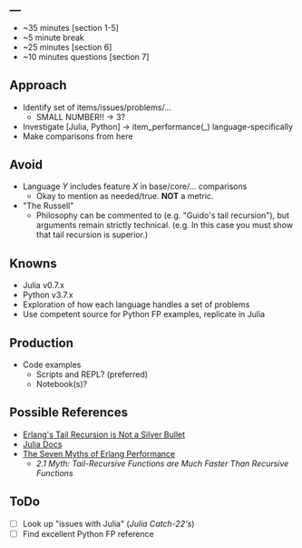 ## __
- ~35 minutes [section 1-5]
- ~5 minute break
- ~25 minutes [section 6]
- ~10 minutes questions [section 7]

## Approach
- Identify set of items/issues/problems/...
    - SMALL NUMBER!! -> 3?
- Investigate [Julia, Python] -> item_performance(_) language-specifically
- Make comparisons from here

## Avoid
- Language *Y* includes feature *X* in base/core/... comparisons
    - Okay to mention as needed/true. **NOT** a metric.
- "The Russell"
    - Philosophy can be commented to (e.g. "Guido's tail recursion"), but arguments remain strictly technical. (e.g. In this case you must show that tail recursion is superior.)

## Knowns
- Julia v0.7.x
- Python v3.7.x
- Exploration of how each language handles a set of problems
- Use competent source for Python FP examples, replicate in Julia

## Production
- Code examples
    - Scripts and REPL? (preferred)
    - Notebook(s)?

## Possible References
- [Erlang's Tail Recursion is Not a Silver Bullet](https://ferd.ca/erlang-s-tail-recursion-is-not-a-silver-bullet.html)
- [Julia Docs](https://docs.julialang.org/)
- [The Seven Myths of Erlang Performance](http://erlang.org/doc/efficiency_guide/myths.html)
    - *2.1 Myth: Tail-Recursive Functions are Much Faster Than Recursive Functions*

## ToDo
- [ ] Look up "issues with Julia" (*Julia Catch-22's*)
- [ ] Find excellent Python FP reference